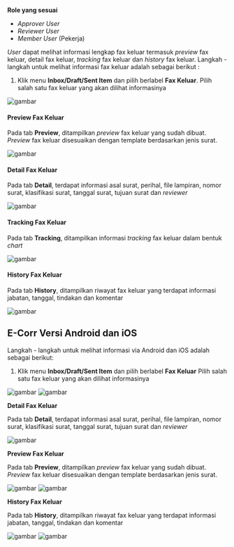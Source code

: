 **Role yang sesuai**

- *Approver User*
- *Reviewer User*
- *Member User* (Pekerja)

*User* dapat melihat informasi lengkap fax keluar termasuk *preview* fax keluar, detail fax keluar, *tracking* fax keluar dan *history* fax keluar. Langkah - langkah untuk melihat informasi fax keluar adalah sebagai berikut :

1. Klik menu **Inbox/Draft/Sent Item** dan pilih berlabel **Fax Keluar**. Pilih salah satu fax keluar yang akan dilihat informasinya

![gambar](FaxKeluar/FK_Web/FK14.png)

#### **Preview Fax Keluar**

Pada tab **Preview**, ditampilkan *preview* fax keluar yang sudah dibuat. *Preview* fax keluar disesuaikan dengan template berdasarkan jenis surat.

![gambar](FaxKeluar/FK_Web/FK16.png)

#### **Detail Fax Keluar**

Pada tab **Detail**, terdapat informasi asal surat, perihal, file lampiran, nomor surat, klasifikasi surat, tanggal surat, tujuan surat dan *reviewer*

![gambar](FaxKeluar/FK_Web/FK15.png)

#### **Tracking Fax Keluar**

Pada tab **Tracking**, ditampilkan informasi *tracking* fax keluar dalam bentuk *chart*

![gambar](FaxKeluar/FK_Web/FK17.png)

#### **History Fax Keluar**

Pada tab **History**, ditampilkan riwayat fax keluar yang terdapat informasi jabatan, tanggal, tindakan dan komentar

![gambar](FaxKeluar/FK_Web/FK18.png)


## **E-Corr Versi Android dan iOS**

Langkah - langkah untuk melihat informasi via Android dan iOS adalah sebagai berikut:

1. Klik menu **Inbox/Draft/Sent Item** dan pilih berlabel **Fax Keluar** Pilih salah satu fax keluar yang akan dilihat informasinya

![gambar](FaxKeluar/FK_Android/InfoFK/02A01.png) 
![gambar](FaxKeluar/FK_Android/InfoFK/02A02.png)

**Detail Fax Keluar**

Pada tab **Detail**, terdapat informasi asal surat, perihal, file lampiran, nomor surat, klasifikasi surat, tanggal surat, tujuan surat dan _reviewer_

![gambar](FaxKeluar/FK_Android/InfoFK/02D01.png)

**Preview Fax Keluar**

Pada tab **Preview**, ditampilkan _preview_ fax keluar yang sudah dibuat. _Preview_ fax keluar disesuaikan dengan template berdasarkan jenis surat.

![gambar](FaxKeluar/FK_Android/InfoFK/02P01.png)
![gambar](FaxKeluar/FK_IOS/FK-23.2.png)

**History Fax Keluar**

Pada tab **History**, ditampilkan riwayat fax keluar yang terdapat informasi jabatan, tanggal, tindakan dan komentar

![gambar](FaxKeluar/FK_Android/InfoFK/02H01.png) 
![gambar](FaxKeluar/FK_Android/InfoFK/02H02.png)


